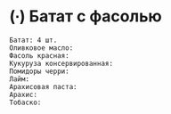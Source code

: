 # (∙) Батат с фасолью

```ingredients
Батат: 4 шт.
Оливковое масло:
Фасоль красная:
Кукуруза консервированная:
Помидоры черри:
Лайм:
Арахисовая паста:
Арахис:
Тобаско:
```
